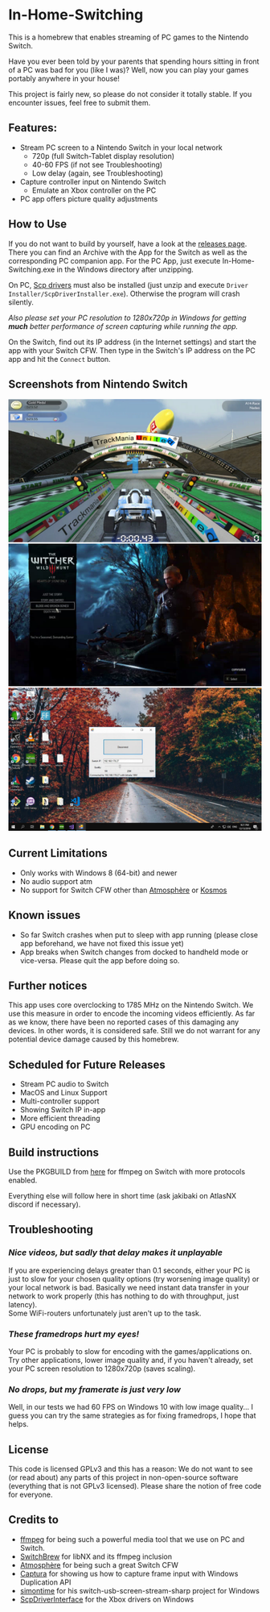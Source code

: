 # In-Home-Switching

This is a homebrew that enables streaming of PC games to the Nintendo Switch.

Have you ever been told by your parents that spending hours sitting in front of a PC was bad for you (like I was)? Well, now you can play your games portably anywhere in your house!

This project is fairly new, so please do not consider it totally stable. If you encounter issues, feel free to submit them.

## Features:
  * Stream PC screen to a Nintendo Switch in your local network
    * 720p (full Switch-Tablet display resolution)
    * 40-60 FPS (if not see Troubleshooting)
    * Low delay (again, see Troubleshooting)
  * Capture controller input on Nintendo Switch
    * Emulate an Xbox controller on the PC
  * PC app offers picture quality adjustments

## How to Use
If you do not want to build by yourself, have a look at the [releases page](https://github.com/jakibaki/In-Home-Switching/releases). There you can find an Archive with the App for the Switch as well as the corresponding PC companion app. For the PC App, just execute In-Home-Switching.exe in the Windows directory after unzipping. 

On PC, [Scp drivers](https://github.com/mogzol/ScpDriverInterface/releases/download/1.1/ScpDriverInterface_v1.1.zip) must also be installed (just unzip and execute `Driver Installer/ScpDriverInstaller.exe`). Otherwise the program will crash silently.

*Also please set your PC resolution to 1280x720p in Windows for getting **much** better performance of screen capturing while running the app.*

On the Switch, find out its IP address (in the Internet settings) and start the app with your Switch CFW. Then type in the Switch's IP address on the PC app and hit the `Connect` button.

## Screenshots from Nintendo Switch

![Track Mania](screenshots/TrackMania.jpg "Track Mania on Switch")
![Witcher 3](screenshots/witcher.jpg "Witcher 3 on Switch")
![PC companion app](screenshots/PCApp.jpg "PC app for streaming screen")


## Current Limitations
  * Only works with Windows 8 (64-bit) and newer
  * No audio support atm
  * No support for Switch CFW other than [Atmosphère](https://github.com/Atmosphere-NX/Atmosphere) or [Kosmos](https://github.com/AtlasNX/Kosmos)

## Known issues
  * So far Switch crashes when put to sleep with app running (please close app beforehand, we have not fixed this issue yet)
  * App breaks when Switch changes from docked to handheld mode or vice-versa. Please quit the app before doing so.

## Further notices
This app uses core overclocking to 1785 MHz on the Nintendo Switch. We use this measure in order to encode the incoming videos efficiently. As far as we know, there have been no reported cases of this damaging any devices. In other words, it is considered safe. Still we do not warrant for any potential device damage caused by this homebrew.


## Scheduled for Future Releases
  * Stream PC audio to Switch
  * MacOS and Linux Support
  * Multi-controller support
  * Showing Switch IP in-app
  * More efficient threading
  * GPU encoding on PC

## Build instructions

Use the PKGBUILD from [here](https://github.com/jakibaki/pacman-packages/tree/ffmpeg_networking/switch/ffmpeg) for ffmpeg on Switch with more protocols enabled.

Everything else will follow here in short time (ask jakibaki on AtlasNX discord if necessary).

## Troubleshooting

### *Nice videos, but sadly that delay makes it unplayable*

If you are experiencing delays greater than 0.1 seconds, either your PC is just to slow for your chosen quality options (try worsening image quality) or your local network is bad. Basically we need instant data transfer in your network to work properly (this has nothing to do with throughput, just latency).  
Some WiFi-routers unfortunately just aren't up to the task.

### *These framedrops hurt my eyes!*

Your PC is probably to slow for encoding with the games/applications on. Try other applications, lower image quality and, if you haven't already, set your PC screen resolution to 1280x720p (saves scaling).

### *No drops, but my framerate is just very low*

Well, in our tests we had 60 FPS on Windows 10 with low image quality... I guess you can try the same strategies as for fixing framedrops, I hope that helps.

## License

This code is licensed GPLv3 and this has a reason: We do not want to see (or read about) any parts of this project in non-open-source software (everything that is not GPLv3 licensed). Please share the notion of free code for everyone.

## Credits to

* [ffmpeg](https://www.ffmpeg.org/) for being such a powerful media tool that we use on PC and Switch.
* [SwitchBrew](https://switchbrew.org/) for libNX and its ffmpeg inclusion
* [Atmosphère](https://github.com/Atmosphere-NX/Atmosphere) for being such a great Switch CFW
* [Captura](https://github.com/MathewSachin/Captura) for showing us how to capture frame input with Windows Duplication API
* [simontime](https://github.com/switch-stuff/switch-usb-screen-stream-sharp) for his switch-usb-screen-stream-sharp project for Windows
* [ScpDriverInterface](https://github.com/mogzol/ScpDriverInterface/) for the Xbox drivers on Windows
